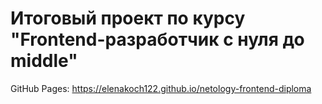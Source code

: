 # Итоговый проект по курсу "Frontend-разработчик с нуля до middle"

GitHub Pages: https://elenakoch122.github.io/netology-frontend-diploma
